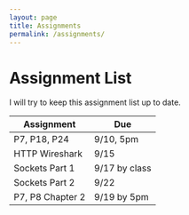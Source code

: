 ```yaml
---
layout: page
title: Assignments
permalink: /assignments/
---
```



Assignment List
===============

I will try to keep this assignment list up to date.

Assignment | Due
--- | ---
P7, P18, P24  | 9/10, 5pm
HTTP Wireshark | 9/15
Sockets Part 1 | 9/17 by class
Sockets Part 2 | 9/22
P7, P8 Chapter 2 | 9/19 by 5pm